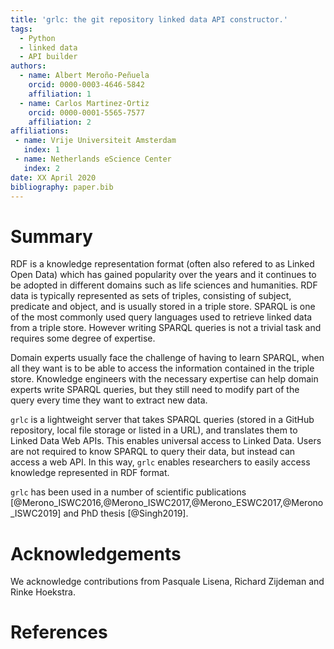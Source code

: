 ```yaml
---
title: 'grlc: the git repository linked data API constructor.'
tags:
  - Python
  - linked data
  - API builder
authors:
  - name: Albert Meroño-Peñuela
    orcid: 0000-0003-4646-5842
    affiliation: 1
  - name: Carlos Martinez-Ortiz
    orcid: 0000-0001-5565-7577
    affiliation: 2
affiliations:
 - name: Vrije Universiteit Amsterdam
   index: 1
 - name: Netherlands eScience Center
   index: 2
date: XX April 2020
bibliography: paper.bib
---
```


# Summary

RDF is a knowledge representation format (often also refered to as Linked Open Data) which has gained popularity over the years and it continues to be adopted in different domains such as life sciences and humanities. RDF data is typically represented as sets of triples, consisting of subject, predicate and object, and is usually stored in a triple store. SPARQL is one of the most commonly used query languages used to retrieve linked data from a triple store. However writing SPARQL queries is not a trivial task and requires some degree of expertise.

Domain experts usually face the challenge of having to learn SPARQL, when all they want is to be able to access the information contained in the triple store. Knowledge engineers with the necessary expertise can help domain experts write SPARQL queries, but they still need to modify part of the query every time they want to extract new data.

`grlc` is a lightweight server that takes SPARQL queries (stored in a GitHub repository, local file storage or listed in a URL), and translates them to Linked Data Web APIs. This enables universal access to Linked Data. Users are not required to know SPARQL to query their data, but instead can access a web API. In this way, `grlc` enables researchers to easily access knowledge represented in RDF format.

`grlc` has been used in a number of scientific publications [@Merono_ISWC2016,@Merono_ISWC2017,@Merono_ESWC2017,@Merono_ISWC2019] and PhD thesis [@Singh2019].

# Acknowledgements

We acknowledge contributions from Pasquale Lisena, Richard Zijdeman and Rinke Hoekstra.

# References

